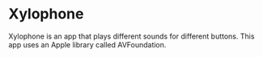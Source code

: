 # Xylophone

Xylophone is an app that plays different sounds for different buttons. 
This app uses  an Apple library called AVFoundation.
